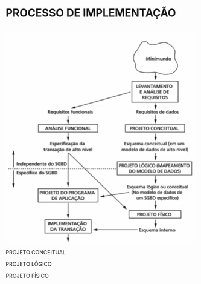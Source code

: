 # PROCESSO DE IMPLEMENTAÇÃO

<br>
<img src="./assets/processo_de_implementacao.png" width="750" >

PROJETO CONCEITUAL

PROJETO LÓGICO

PROJETO FÍSICO